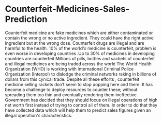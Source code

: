 # Counterfeit-Medicines-Sales-Prediction
Counterfeit medicine are fake medicines which are either contaminated or contain the wrong or
no active ingredient. They could have the right active ingredient but at the wrong dose.
Counterfeit drugs are illegal and are harmful to the health. 10% of the world's medicine is
counterfeit, problem is even worse in developing countries .Up to 30% of medicines in developing
countries are counterfeit
Millions of pills, bottles and sachets of counterfeit and illegal medicines are being traded across
the world The World Health Organization (WHO) is working with International Criminal Police
Organization (Interpol) to dislodge the criminal networks raking in billions of dollars from this
cynical trade.
Despite all these efforts , counterfeit medicine selling rackets don’t seem to stop popping here
and there. It has become a challenge to deploy resources to counter these; without spreading
them too thin and eventually rendering them ineffective. Government has decided that they
should focus on illegal operations of high net worth first instead of trying to control all of them. In
order to do that they have collected data which will help them to predict sales figures given an
illegal operation's characteristics.
